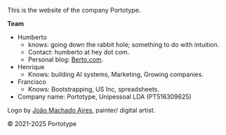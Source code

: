This is the website of the company Portotype.

**Team**
- Humberto
    - knows: going down the rabbit hole; something to do with intuition.   
    - Contact: humberto at hey dot com.
    - Personal blog: [Berto.com](https://berto.com).
- Henrique
    - Knows: building AI systems, Marketing, Growing companies.  
- Francisco
    - Knows: Bootstrapping, US Inc, spreadsheets.
- Company name: Portotype, Unipessoal LDA (PT516309625)


Logo by [João Machado Aires](https://www.instagram.com/joao_m_aires/), painter/ digital artist.

© 2021-2025 Portotype

